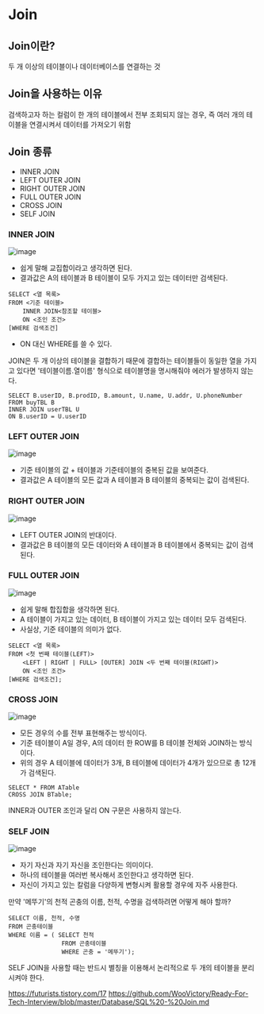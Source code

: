 # Join


## Join이란?
두 개 이상의 테이블이나 데이터베이스를 연결하는 것

## Join을 사용하는 이유
검색하고자 하는 컬럼이 한 개의 테이블에서 전부 조회되지 않는 경우, 즉 여러 개의 테이블을 연결시켜서 데이터를 가져오기 위함

## Join 종류
- INNER JOIN
- LEFT OUTER JOIN
- RIGHT OUTER JOIN
- FULL OUTER JOIN
- CROSS JOIN
- SELF JOIN

### INNER JOIN

![image](https://user-images.githubusercontent.com/62633444/138554047-46cac238-1615-481d-98a2-536b03a091a9.png)

- 쉽게 말해 교집합이라고 생각하면 된다.
- 결과값은 A의 테이블과 B 테이블이 모두 가지고 있는 데이터만 검색된다.

```
SELECT <열 목록>
FROM <기준 테이블>
    INNER JOIN<참조할 테이블>
    ON <조인 조건>
[WHERE 검색조건]
```
* ON 대신 WHERE를 쓸 수 있다.

JOIN은 두 개 이상의 테이블을 결합하기 때문에 결합하는 테이블들이 동일한 열을 가지고 있다면 '테이블이름.열이름' 형식으로 테이블명을 명시해줘야 에러가 발생하지 않는다.

```
SELECT B.userID, B.prodID, B.amount, U.name, U.addr, U.phoneNumber
FROM buyTBL B
INNER JOIN userTBL U
ON B.userID = U.userID
```

### LEFT OUTER JOIN
![image](https://user-images.githubusercontent.com/62633444/138554088-8c0fe903-1fd6-427b-ae4d-e966b4a00df5.png)

- 기준 테이블의 값 + 테이블과 기준테이블의 중복된 값을 보여준다.
- 결과값은 A 테이블의 모든 값과 A 테이블과 B 테이블의 중복되는 값이 검색된다.

### RIGHT OUTER JOIN
![image](https://user-images.githubusercontent.com/62633444/138554110-0d93834a-d5f6-4648-bd47-1fa28717a361.png)

- LEFT OUTER JOIN의 반대이다.
- 결과값은 B 테이블의 모든 데이터와 A 테이블과 B 테이블에서 중복되는 값이 검색된다.

### FULL OUTER JOIN

![image](https://user-images.githubusercontent.com/62633444/138554185-7660ff12-126f-4bd3-99a9-e6a6cf904ea8.png)
- 쉽게 말해 합집합을 생각하면 된다.
- A 테이블이 가지고 있는 데이터, B 테이블이 가지고 있는 데이터 모두 검색된다.
- 사실상, 기준 테이블의 의미가 없다.


```
SELECT <열 목록>
FROM <첫 번째 테이블(LEFT)>
    <LEFT | RIGHT | FULL> [OUTER] JOIN <두 번째 테이블(RIGHT)>
    ON <조인 조건>
[WHERE 검색조건];
```

### CROSS JOIN

![image](https://user-images.githubusercontent.com/62633444/138554205-9d313655-ed87-44e6-892f-b86361a20dd1.png)
- 모든 경우의 수를 전부 표현해주는 방식이다.
- 기준 테이블이 A일 경우, A의 데이터 한 ROW를 B 테이블 전체와 JOIN하는 방식이다.
- 위의 경우 A 테이블에 데이터가 3개, B 테이블에 데이터가 4개가 있으므로 총 12개가 검색된다.

```
SELECT * FROM ATable
CROSS JOIN BTable;
```
 INNER과 OUTER 조인과 달리 ON 구문은 사용하지 않는다.

### SELF JOIN

![image](https://user-images.githubusercontent.com/62633444/138554211-c5a40492-bd86-47dd-87dd-9a057003b553.png)
- 자기 자신과 자기 자신을 조인한다는 의미이다.
- 하나의 테이블을 여러번 복사해서 조인한다고 생각하면 된다.
- 자신이 가지고 있는 칼럼을 다양하게 변형시켜 활용할 경우에 자주 사용한다.

만약 '메뚜기'의 천적 곤충의 이름, 천적, 수명을 검색하려면 어떻게 해야 할까?
```
SELECT 이름, 천적, 수명
FROM 곤충테이블
WHERE 이름 = ( SELECT 천적
               FROM 곤충테이블
               WHERE 곤충 = '메뚜기');
```

SELF JOIN을 사용할 때는 반드시 별칭을 이용해서 논리적으로 두 개의 테이블을 분리시켜야 한다.

https://futurists.tistory.com/17
https://github.com/WooVictory/Ready-For-Tech-Interview/blob/master/Database/SQL%20-%20Join.md
